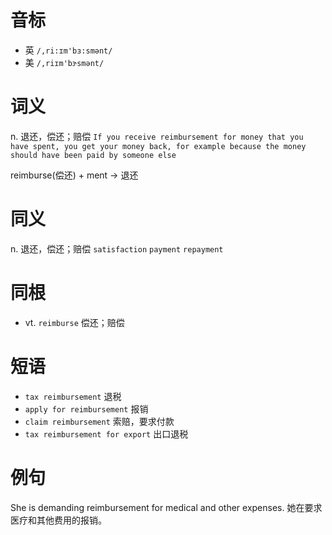 # 音标

- 英 `/,ri:ɪm'bɜ:smənt/`
- 美 `/,riɪm'bɝsmənt/`

# 词义

n. 退还，偿还；赔偿
`If you receive reimbursement for money that you have spent, you get your money back, for example because the money should have been paid by someone else`



reimburse(偿还) + ment → 退还

# 同义

n. 退还，偿还；赔偿
`satisfaction` `payment` `repayment`

# 同根

- vt. `reimburse` 偿还；赔偿

# 短语

- `tax reimbursement` 退税
- `apply for reimbursement` 报销
- `claim reimbursement` 索赔，要求付款
- `tax reimbursement for export` 出口退税

# 例句

She is demanding reimbursement for medical and other expenses.
她在要求医疗和其他费用的报销。


